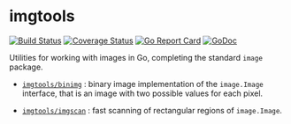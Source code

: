 # imgtools

[![Build Status](https://travis-ci.org/arl/imgtools.svg?branch=master)](https://travis-ci.org/arl/imgtools)
[![Coverage Status](https://coveralls.io/repos/github/arl/imgtools/badge.svg?branch=master)](https://coveralls.io/github/arl/imgtools?branch=master)
[![Go Report Card](https://goreportcard.com/badge/github.com/arl/imgtools)](https://goreportcard.com/report/github.com/arl/imgtools)
[![GoDoc](http://img.shields.io/badge/go-documentation-blue.svg?style=flat-square)](http://godoc.org/github.com/arl/imgtools)


Utilities for working with images in Go, completing the standard `image` package.

- [`imgtools/binimg`](./binimg/README.md) : binary image implementation of the `image.Image`
interface, that is an image with two possible values for each pixel.

- [`imgtools/imgscan`](./imgscan/README.md) : fast scanning of rectangular regions of `image.Image`.

